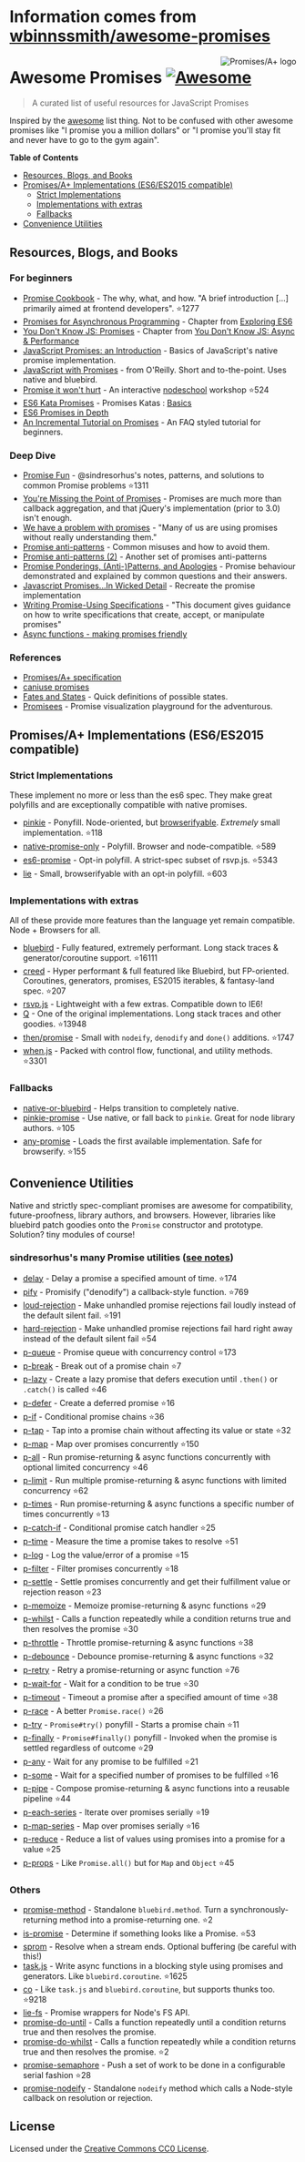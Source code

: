 # Information comes from [wbinnssmith/awesome-promises](https://github.com/wbinnssmith/awesome-promises)
<a href="https://promisesaplus.com/">
    <img src="https://promisesaplus.com/assets/logo-small.png" alt="Promises/A+ logo" align="right" />
</a>

# Awesome Promises [![Awesome](https://cdn.rawgit.com/sindresorhus/awesome/d7305f38d29fed78fa85652e3a63e154dd8e8829/media/badge.svg)](https://github.com/sindresorhus/awesome)

> A curated list of useful resources for JavaScript Promises

Inspired by the [awesome](https://github.com/sindresorhus/awesome) list thing. Not to be confused with other awesome promises like "I promise you a million dollars" or "I promise you'll stay fit and never have to go to the gym again".

**Table of Contents**

- [Resources, Blogs, and Books](#resources-blogs-and-books)
- [Promises/A+ Implementations (ES6/ES2015 compatible)](#promisesa-implementations-es6es2015-compatible)
  - [Strict Implementations](#strict-implementations)
  - [Implementations with extras](#implementations-with-extras)
  - [Fallbacks](#fallbacks)
- [Convenience Utilities](#convenience-utilities)

## Resources, Blogs, and Books

### For beginners
* [Promise Cookbook](https://github.com/mattdesl/promise-cookbook) - The why, what, and how. "A brief introduction [...] primarily aimed at frontend developers". :star:1277
* [Promises for Asynchronous Programming](http://exploringjs.com/es6/ch_promises.html) - Chapter from [Exploring ES6](http://exploringjs.com/)
* [You Don't Know JS: Promises](https://github.com/getify/You-Dont-Know-JS/blob/master/async%20&%20performance/ch3.md) - Chapter from [You Don't Know JS: Async & Performance](https://github.com/getify/You-Dont-Know-JS/tree/master/async%20%26%20performance)
* [JavaScript Promises: an Introduction](https://developers.google.com/web/fundamentals/getting-started/primers/promises) - Basics of JavaScript's native promise implementation.
* [JavaScript with Promises](http://shop.oreilly.com/product/0636920032151.do) - from O'Reilly. Short and to-the-point. Uses native and bluebird.
* [Promise it won't hurt](https://github.com/stevekane/promise-it-wont-hurt) - An interactive [nodeschool](https://nodeschool.io/) workshop :star:524
* [ES6 Kata Promises](http://es6katas.org/) - Promises Katas : [Basics](http://tddbin.com/#?kata=es6/language/promise/basics)
* [ES6 Promises in Depth](https://ponyfoo.com/articles/es6-promises-in-depth)
* [An Incremental Tutorial on Promises](http://www.sohamkamani.com/blog/2016/08/28/incremenal-tutorial-to-promises/) - An FAQ styled tutorial for beginners.

### Deep Dive
* [Promise Fun](https://github.com/sindresorhus/promise-fun) - @sindresorhus's notes, patterns, and solutions to common Promise problems :star:1311
* [You're Missing the Point of Promises](https://blog.domenic.me/youre-missing-the-point-of-promises/) - Promises are much more than callback aggregation, and that jQuery's implementation (prior to 3.0) isn't enough.
* [We have a problem with promises](https://pouchdb.com/2015/05/18/we-have-a-problem-with-promises.html) - "Many of us are using promises without really understanding them."
* [Promise anti-patterns](https://github.com/petkaantonov/bluebird/wiki/Promise-anti-patterns) - Common misuses and how to avoid them.
* [Promise anti-patterns (2)](http://taoofcode.net/promise-anti-patterns/) - Another set of promises anti-patterns
* [Promise Ponderings, (Anti-)Patterns, and Apologies](https://sdgluck.github.io/2015/08/24/promise-ponderings-patterns-apologies/) - Promise behaviour demonstrated and explained by common questions and their answers.
* [Javascript Promises...In Wicked Detail](http://www.mattgreer.org/articles/promises-in-wicked-detail/) - Recreate the promise implementation
* [Writing Promise-Using Specifications](https://www.w3.org/2001/tag/doc/promises-guide) - "This document gives guidance on how to write specifications that create, accept, or manipulate promises"
* [Async functions - making promises friendly](https://developers.google.com/web/fundamentals/getting-started/primers/async-functions)

### References
* [Promises/A+ specification](https://promisesaplus.com/)
* [caniuse promises](http://caniuse.com/#feat=promises)
* [Fates and States](https://github.com/domenic/promises-unwrapping/blob/master/docs/states-and-fates.md) - Quick definitions of possible states.
* [Promisees](https://bevacqua.github.io/promisees/) - Promise visualization playground for the adventurous.

## Promises/A+ Implementations (ES6/ES2015 compatible)

### Strict Implementations
These implement no more or less than the es6 spec. They make great polyfills and are exceptionally compatible with native promises.

* [pinkie](https://github.com/floatdrop/pinkie) - Ponyfill. Node-oriented, but [browserifyable](https://github.com/substack/node-browserify). *Extremely* small implementation. :star:118
* [native-promise-only](https://github.com/getify/native-promise-only) - Polyfill. Browser and node-compatible. :star:589
* [es6-promise](https://github.com/stefanpenner/es6-promise) - Opt-in polyfill. A strict-spec subset of rsvp.js. :star:5343
* [lie](https://github.com/calvinmetcalf/lie) - Small, browserifyable with an opt-in polyfill. :star:603

### Implementations with extras
All of these provide more features than the language yet remain compatible. Node + Browsers for all.

* [bluebird](https://github.com/petkaantonov/bluebird) - Fully featured, extremely performant. Long stack traces & generator/coroutine support. :star:16111
* [creed](https://github.com/briancavalier/creed) - Hyper performant & full featured like Bluebird, but FP-oriented. Coroutines, generators, promises, ES2015 iterables, & fantasy-land spec. :star:207
* [rsvp.js](https://github.com/tildeio/rsvp.js/) - Lightweight with a few extras. Compatible down to IE6!
* [Q](https://github.com/kriskowal/q) - One of the original implementations. Long stack traces and other goodies. :star:13948
* [then/promise](https://github.com/then/promise) - Small with `nodeify`, `denodify` and `done()` additions. :star:1747
* [when.js](https://github.com/cujojs/when) - Packed with control flow, functional, and utility methods. :star:3301


### Fallbacks
* [native-or-bluebird](https://www.npmjs.com/package/native-or-bluebird) - Helps transition to completely native.
* [pinkie-promise](https://github.com/floatdrop/pinkie-promise) - Use native, or fall back to `pinkie`. Great for node library authors. :star:105
* [any-promise](https://github.com/kevinbeaty/any-promise) - Loads the first available implementation. Safe for browserify. :star:155

## Convenience Utilities
Native and strictly spec-compliant promises are awesome for compatibility, future-proofness, library authors, and browsers. However, libraries like bluebird patch goodies onto the `Promise` constructor and prototype. Solution? tiny modules of course!

### sindresorhus's many Promise utilities ([see notes](https://github.com/sindresorhus/promise-fun))
* [delay](https://github.com/sindresorhus/delay) - Delay a promise a specified amount of time. :star:174
* [pify](https://github.com/sindresorhus/pify) - Promisify ("denodify") a callback-style function. :star:769
* [loud-rejection](https://github.com/sindresorhus/loud-rejection) - Make unhandled promise rejections fail loudly instead of the default silent fail. :star:191
* [hard-rejection](https://github.com/sindresorhus/hard-rejection) - Make unhandled promise rejections fail hard right away instead of the default silent fail :star:54
* [p-queue](https://github.com/sindresorhus/p-queue) - Promise queue with concurrency control :star:173
* [p-break](https://github.com/sindresorhus/p-break) - Break out of a promise chain :star:7
* [p-lazy](https://github.com/sindresorhus/p-lazy) - Create a lazy promise that defers execution until `.then()` or `.catch()` is called :star:46
* [p-defer](https://github.com/sindresorhus/p-defer) - Create a deferred promise :star:16
* [p-if](https://github.com/sindresorhus/p-if) - Conditional promise chains :star:36
* [p-tap](https://github.com/sindresorhus/p-tap) - Tap into a promise chain without affecting its value or state :star:32
* [p-map](https://github.com/sindresorhus/p-map) - Map over promises concurrently :star:150
* [p-all](https://github.com/sindresorhus/p-all) - Run promise-returning & async functions concurrently with optional limited concurrency :star:46
* [p-limit](https://github.com/sindresorhus/p-limit) - Run multiple promise-returning & async functions with limited concurrency :star:62
* [p-times](https://github.com/sindresorhus/p-times) - Run promise-returning & async functions a specific number of times concurrently :star:13
* [p-catch-if](https://github.com/sindresorhus/p-catch-if) - Conditional promise catch handler :star:25
* [p-time](https://github.com/sindresorhus/p-time) - Measure the time a promise takes to resolve :star:51
* [p-log](https://github.com/sindresorhus/p-log) - Log the value/error of a promise :star:15
* [p-filter](https://github.com/sindresorhus/p-filter) - Filter promises concurrently :star:18
* [p-settle](https://github.com/sindresorhus/p-settle) - Settle promises concurrently and get their fulfillment value or rejection reason :star:23
* [p-memoize](https://github.com/sindresorhus/p-memoize) - Memoize promise-returning & async functions :star:29
* [p-whilst](https://github.com/sindresorhus/p-whilst) - Calls a function repeatedly while a condition returns true and then resolves the promise :star:30
* [p-throttle](https://github.com/sindresorhus/p-throttle) - Throttle promise-returning & async functions :star:38
* [p-debounce](https://github.com/sindresorhus/p-debounce) - Debounce promise-returning & async functions :star:32
* [p-retry](https://github.com/sindresorhus/p-retry) - Retry a promise-returning or async function :star:76
* [p-wait-for](https://github.com/sindresorhus/p-wait-for) - Wait for a condition to be true :star:30
* [p-timeout](https://github.com/sindresorhus/p-timeout) - Timeout a promise after a specified amount of time :star:38
* [p-race](https://github.com/sindresorhus/p-race) - A better `Promise.race()` :star:26
* [p-try](https://github.com/sindresorhus/p-try) - `Promise#try()` ponyfill - Starts a promise chain :star:11
* [p-finally](https://github.com/sindresorhus/p-finally) - `Promise#finally()` ponyfill - Invoked when the promise is settled regardless of outcome :star:29
* [p-any](https://github.com/sindresorhus/p-any) - Wait for any promise to be fulfilled :star:21
* [p-some](https://github.com/sindresorhus/p-some) - Wait for a specified number of promises to be fulfilled :star:16
* [p-pipe](https://github.com/sindresorhus/p-pipe) - Compose promise-returning & async functions into a reusable pipeline :star:44
* [p-each-series](https://github.com/sindresorhus/p-each-series) - Iterate over promises serially :star:19
* [p-map-series](https://github.com/sindresorhus/p-map-series) - Map over promises serially :star:16
* [p-reduce](https://github.com/sindresorhus/p-reduce) - Reduce a list of values using promises into a promise for a value :star:25
* [p-props](https://github.com/sindresorhus/p-props) - Like `Promise.all()` but for `Map` and `Object` :star:45

### Others
* [promise-method](https://github.com/wbinnssmith/promise-method) - Standalone `bluebird.method`. Turn a synchronously-returning method into a promise-returning one. :star:2
* [is-promise](https://github.com/then/is-promise) - Determine if something looks like a Promise. :star:53
* [sprom](https://github.com/then/sprom) - Resolve when a stream ends. Optional buffering (be careful with this!)
* [task.js](https://github.com/mozilla/task.js) - Write async functions in a blocking style using promises and generators. Like `bluebird.coroutine`. :star:1625
* [co](https://github.com/tj/co) - Like `task.js` and `bluebird.coroutine`, but supports thunks too. :star:9218
* [lie-fs](https://www.npmjs.com/package/lie-fs) - Promise wrappers for Node's FS API.
* [promise-do-until](https://github.com/busterc/promise-do-until) - Calls a function repeatedly until a condition returns true and then resolves the promise.
* [promise-do-whilst](https://github.com/busterc/promise-do-whilst) - Calls a function repeatedly while a condition returns true and then resolves the promise. :star:2
* [promise-semaphore](https://github.com/samccone/promise-semaphore) - Push a set of work to be done in a configurable serial fashion :star:28
* [promise-nodeify](https://github.com/kevinoid/promise-nodeify) - Standalone `nodeify` method which calls a Node-style callback on resolution or rejection.

## License
Licensed under the [Creative Commons CC0 License](https://creativecommons.org/publicdomain/zero/1.0/).


